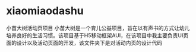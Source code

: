 # xiaomiaodashu
小苗大树活动页项目
小苗大树是一个育儿公益项目，旨在以有声书的方式让幼儿培养良好的生活习惯。该项目基于H5移动框架AUI，在该项目中我主要负责UI页面的设计以及活动页面的开发，该文件夹下是对活动内页的设计代码
